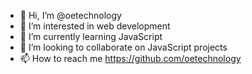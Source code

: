 - 👋 Hi, I’m @oetechnology
- 👀 I’m interested in web development
- 🌱 I’m currently learning JavaScript
- 💞️ I’m looking to collaborate on JavaScript projects
- 📫 How to reach me https://github.com/oetechnology

<!---
oetechnology/oetechnology is a ✨ special ✨ repository because its `README.md` (this file) appears on your GitHub profile.
You can click the Preview link to take a look at your changes.
--->
